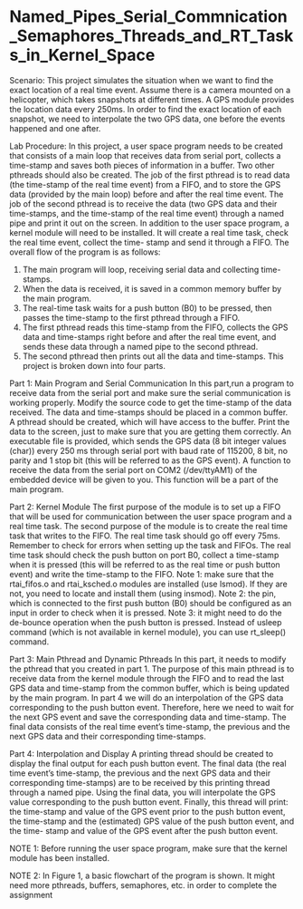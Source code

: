 # Named_Pipes_Serial_Commnication_Semaphores_Threads_and_RT_Tasks_in_Kernel_Space
Scenario:
This project simulates the situation when we want to find the exact location of a real time event. Assume there is a camera mounted on a helicopter, which takes snapshots at different times. A GPS module provides the location data every 250ms. In order to find the exact location of each snapshot, we need to interpolate the two GPS data, one before the events happened and one after.

Lab Procedure:
In this project, a user space program needs to be created that consists of a main loop that receives data from serial port, collects a time-stamp and saves both pieces of information in a buffer. Two other pthreads should also be created. The job of the first pthread is to read data (the time-stamp of the real time event) from a FIFO, and to store the GPS data (provided by the main loop) before and after the real time event. The job of the second pthread is to receive the data (two GPS data and their time-stamps, and the time-stamp of the real time event) through a named pipe and print it out on the screen. In addition to the user space program, a kernel module will need to be installed. It will create a real time task, check the real time event, collect the time- stamp and send it through a FIFO. The overall flow of the program is as follows:

1. The main program will loop, receiving serial data and collecting time-stamps.
2. When the data is received, it is saved in a common memory buffer by the main program.
3. The real-time task waits for a push button (B0) to be pressed, then passes the time-stamp to the first pthread through a FIFO.
4. The first pthread reads this time-stamp from the FIFO, collects the GPS data and time-stamps right before and after the real time event, and sends these data through a named pipe to the second pthread.
5. The second pthread then prints out all the data and time-stamps.
This project is broken down into four parts. 

Part 1: Main Program and Serial Communication
In this part,run a program to receive data from the serial port and make sure the serial communication is working properly. Modify the source code to get the time-stamp of the data received. The data and time-stamps should be placed in a common buffer. A pthread should be created, which will have access to the buffer. Print the data to the screen, just to make sure that you are getting them correctly.
An executable file is provided, which sends the GPS data (8 bit integer values (char)) every 250 ms through serial port with baud rate of 115200, 8 bit, no parity and 1 stop bit (this will be referred to as the GPS event). A function to receive the data from the serial port on COM2 (/dev/ttyAM1) of the embedded device will be given to you. This function will be a part of the main program.

Part 2: Kernel Module
The first purpose of the module is to set up a FIFO that will be used for communication between the user space program and a real time task. The second purpose of the module is to create the real time task that writes to the FIFO. The real time task should go off every 75ms. Remember to check for errors when setting up the task and FIFOs.
The real time task should check the push button on port B0, collect a time-stamp when it is pressed (this will be referred to as the real time or push button event) and write the time-stamp to the FIFO.
Note 1: make sure that the rtai_fifos.o and rtai_ksched.o modules are installed (use lsmod). If they are not, you need to locate and install them (using insmod).
Note 2: the pin, which is connected to the first push button (B0) should be configured as an input in order to check when it is pressed. Note 3: it might need to do the de-bounce operation when the push button is pressed. Instead of usleep command (which is not available in kernel module), you can use rt_sleep() command.

Part 3: Main Pthread and Dynamic Pthreads
In this part, it needs to modify the pthread that you created in part 1. The purpose of this main pthread is to receive data from the kernel module through the FIFO and to read the last GPS data and time-stamp from the common buffer, which is being updated by the main program. In part 4 we will do an interpolation of the GPS data corresponding to the push button event. Therefore, here we need to wait for the next GPS event and save the corresponding data and time-stamp. The final data consists of the real time event’s time-stamp, the previous and the next GPS data and their corresponding time-stamps.

Part 4: Interpolation and Display
A printing thread should be created to display the final output for each push button event. The final data (the real time event’s time-stamp, the previous and the next GPS data and their corresponding time-stamps) are to be received by this printing thread through a named pipe. Using the final data, you will interpolate the GPS value corresponding to the push button event. Finally, this thread will print: the time-stamp and value of the GPS event prior to the push button event, the time-stamp and the (estimated) GPS value of the push button event, and the time- stamp and value of the GPS event after the push button event.

NOTE 1: Before running the user space program, make sure that the kernel module has been installed.

NOTE 2: In Figure 1, a basic flowchart of the program is shown. It might need more pthreads, buffers, semaphores, etc. in order to complete the assignment
